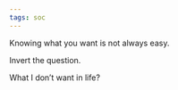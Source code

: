 ```yaml
---
tags: soc
---
```


Knowing what you want is not always easy.

Invert the question.

What I don’t want in life?
